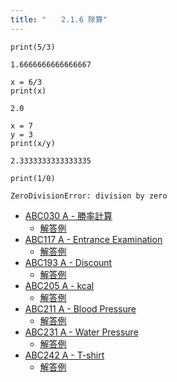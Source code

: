 ```yaml
---
title: "　　2.1.6 除算"
---
```


```python:サンプルコード
print(5/3)
```

```text:実行結果
1.6666666666666667
```

```python:サンプルコード
x = 6/3
print(x)
```

```text:実行結果
2.0
```

```python:サンプルコード
x = 7
y = 3
print(x/y)
```

```text:実行結果
2.3333333333333335
```

```python:サンプルコード
print(1/0)
```

```text:実行結果
ZeroDivisionError: division by zero
```

- [ABC030 A - 勝率計算](https://atcoder.jp/contests/abc030/tasks/abc030_a)
    - [解答例](https://atcoder.jp/contests/abc030/submissions/15300023)
- [ABC117 A - Entrance Examination](https://atcoder.jp/contests/abc117/tasks/abc117_a)
    - [解答例](https://atcoder.jp/contests/abc117/submissions/14514742)
- [ABC193 A - Discount](https://atcoder.jp/contests/abc193/tasks/abc193_a)
    - [解答例](https://atcoder.jp/contests/abc193/submissions/21273064)
- [ABC205 A - kcal](https://atcoder.jp/contests/abc205/tasks/abc205_a)
    - [解答例](https://atcoder.jp/contests/abc205/submissions/24204928)
- [ABC211 A - Blood Pressure](https://atcoder.jp/contests/abc211/tasks/abc211_a)
    - [解答例](https://atcoder.jp/contests/abc211/submissions/24701965)
- [ABC231 A - Water Pressure](https://atcoder.jp/contests/abc231/tasks/abc231_a)
    - [解答例](https://atcoder.jp/contests/abc231/submissions/27885240)
- [ABC242 A - T-shirt](https://atcoder.jp/contests/abc242/tasks/abc242_a)
    - [解答例](https://atcoder.jp/contests/abc242/submissions/29926824)